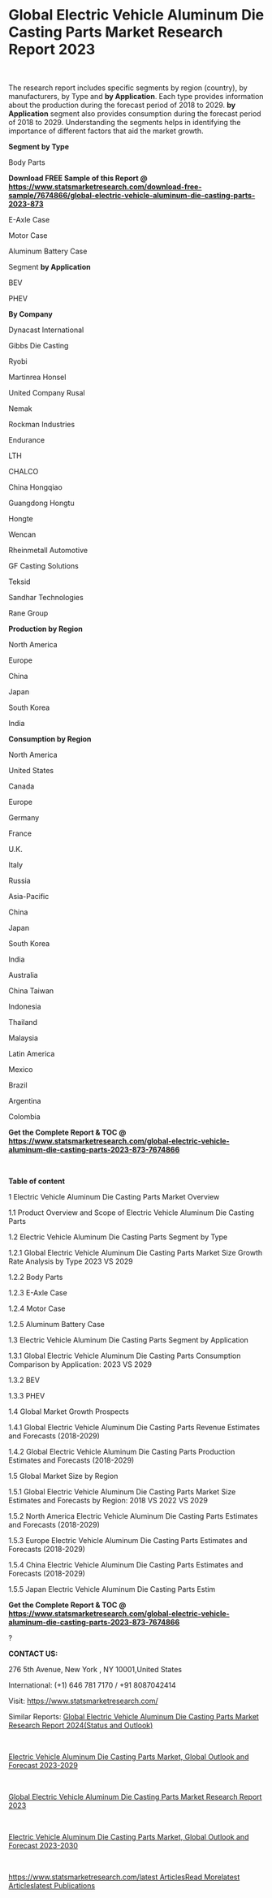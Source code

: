 <h1>Global Electric Vehicle Aluminum Die Casting Parts Market Research Report 2023</h1><br/><p>The research report includes specific segments by region (country), by manufacturers, by Type and <strong>by Application</strong>. Each type provides information about the production during the forecast period of 2018 to 2029. <strong>by Application</strong> segment also provides consumption during the forecast period of 2018 to 2029. Understanding the segments helps in identifying the importance of different factors that aid the market growth.</p>
 
 
 
 <p><strong>Segment by Type</strong></p>
 
 
 
 <p>Body Parts</p>
 
 
 
 <p><strong>Download FREE Sample of this Report @ <a href="https://www.statsmarketresearch.com/download-free-sample/7674866/global-electric-vehicle-aluminum-die-casting-parts-2023-873">https://www.statsmarketresearch.com/download-free-sample/7674866/global-electric-vehicle-aluminum-die-casting-parts-2023-873</a></strong></p>
 
 
 
 <p>E-Axle Case</p>
 
 
 
 <p>Motor Case</p>
 
 
 
 <p>Aluminum Battery Case</p>
 
 
 
 <p>Segment <strong>by Application</strong></p>
 
 
 
 <p>BEV</p>
 
 
 
 <p>PHEV</p>
 
 
 
 <p><strong>By Company</strong></p>
 
 
 
 <p>Dynacast International</p>
 
 
 
 <p>Gibbs Die Casting</p>
 
 
 
 <p>Ryobi</p>
 
 
 
 <p>Martinrea Honsel</p>
 
 
 
 <p>United Company Rusal</p>
 
 
 
 <p>Nemak</p>
 
 
 
 <p>Rockman Industries</p>
 
 
 
 <p>Endurance</p>
 
 
 
 <p>LTH</p>
 
 
 
 <p>CHALCO</p>
 
 
 
 <p>China Hongqiao</p>
 
 
 
 <p>Guangdong Hongtu</p>
 
 
 
 <p>Hongte</p>
 
 
 
 <p>Wencan</p>
 
 
 
 <p>Rheinmetall Automotive</p>
 
 
 
 <p>GF Casting Solutions</p>
 
 
 
 <p>Teksid</p>
 
 
 
 <p>Sandhar Technologies</p>
 
 
 
 <p>Rane Group</p>
 
 
 
 <p><strong>Production by Region</strong></p>
 
 
 
 <p>North America</p>
 
 
 
 <p>Europe</p>
 
 
 
 <p>China</p>
 
 
 
 <p>Japan</p>
 
 
 
 <p>South Korea</p>
 
 
 
 <p>India</p>
 
 
 
 <p><strong>Consumption by Region</strong></p>
 
 
 
 <p>North America</p>
 
 
 
 <p>United States</p>
 
 
 
 <p>Canada</p>
 
 
 
 <p>Europe</p>
 
 
 
 <p>Germany</p>
 
 
 
 <p>France</p>
 
 
 
 <p>U.K.</p>
 
 
 
 <p>Italy</p>
 
 
 
 <p>Russia</p>
 
 
 
 <p>Asia-Pacific</p>
 
 
 
 <p>China</p>
 
 
 
 <p>Japan</p>
 
 
 
 <p>South Korea</p>
 
 
 
 <p>India</p>
 
 
 
 <p>Australia</p>
 
 
 
 <p>China Taiwan</p>
 
 
 
 <p>Indonesia</p>
 
 
 
 <p>Thailand</p>
 
 
 
 <p>Malaysia</p>
 
 
 
 <p>Latin America</p>
 
 
 
 <p>Mexico</p>
 
 
 
 <p>Brazil</p>
 
 
 
 <p>Argentina</p>
 
 
 
 <p>Colombia</p>
 
 
 
 <div><b>Get the Complete Report & TOC @ <a href="https://www.statsmarketresearch.com/global-electric-vehicle-aluminum-die-casting-parts-2023-873-7674866">https://www.statsmarketresearch.com/global-electric-vehicle-aluminum-die-casting-parts-2023-873-7674866</a></b></div>
 
 
 
 <p><br />
 
 <b>Table of content</b></p>
 
 
 
 <p>1 Electric Vehicle Aluminum Die Casting Parts Market Overview<br />
 
 1.1 Product Overview and Scope of Electric Vehicle Aluminum Die Casting Parts<br />
 
 1.2 Electric Vehicle Aluminum Die Casting Parts Segment by Type<br />
 
 1.2.1 Global Electric Vehicle Aluminum Die Casting Parts Market Size Growth Rate Analysis by Type 2023 VS 2029<br />
 
 1.2.2 Body Parts<br />
 
 1.2.3 E-Axle Case<br />
 
 1.2.4 Motor Case<br />
 
 1.2.5 Aluminum Battery Case<br />
 
 1.3 Electric Vehicle Aluminum Die Casting Parts Segment by Application<br />
 
 1.3.1 Global Electric Vehicle Aluminum Die Casting Parts Consumption Comparison by Application: 2023 VS 2029<br />
 
 1.3.2 BEV<br />
 
 1.3.3 PHEV<br />
 
 1.4 Global Market Growth Prospects<br />
 
 1.4.1 Global Electric Vehicle Aluminum Die Casting Parts Revenue Estimates and Forecasts (2018-2029)<br />
 
 1.4.2 Global Electric Vehicle Aluminum Die Casting Parts Production Estimates and Forecasts (2018-2029)<br />
 
 1.5 Global Market Size by Region<br />
 
 1.5.1 Global Electric Vehicle Aluminum Die Casting Parts Market Size Estimates and Forecasts by Region: 2018 VS 2022 VS 2029<br />
 
 1.5.2 North America Electric Vehicle Aluminum Die Casting Parts Estimates and Forecasts (2018-2029)<br />
 
 1.5.3 Europe Electric Vehicle Aluminum Die Casting Parts Estimates and Forecasts (2018-2029)<br />
 
 1.5.4 China Electric Vehicle Aluminum Die Casting Parts Estimates and Forecasts (2018-2029)<br />
 
 1.5.5 Japan Electric Vehicle Aluminum Die Casting Parts Estim</p>
 
 
 
 <div><b>Get the Complete Report & TOC @ <a href="https://www.statsmarketresearch.com/global-electric-vehicle-aluminum-die-casting-parts-2023-873-7674866">https://www.statsmarketresearch.com/global-electric-vehicle-aluminum-die-casting-parts-2023-873-7674866</a></b></div>
 
 
 
 <p>? </p>
 
 
 
 <p><b>CONTACT US:</b><br />
 
 276 5th Avenue, New York , NY 10001,United States<br />
 
 International: (+1) 646 781 7170 / +91 8087042414<br />
 
 Visit: <a href="https://www.statsmarketresearch.com/">https://www.statsmarketresearch.com/</a><br />
 
 Similar Reports: <a href="https://www.statsmarketresearch.com/global-electric-vehicle-aluminum-die-casting-parts-2023-873-7674866">Global Electric Vehicle Aluminum Die Casting Parts Market Research Report 2024(Status and Outlook)</a><br />
 
 <br />
 
 <a href="https://www.statsmarketresearch.com/global-electric-vehicle-aluminum-die-casting-parts-2023-873-7674866">Electric Vehicle Aluminum Die Casting Parts Market, Global Outlook and Forecast 2023-2029</a><br />
 
 <br />
 
 <a href="https://www.statsmarketresearch.com/global-electric-vehicle-aluminum-die-casting-parts-2023-873-7674866">Global Electric Vehicle Aluminum Die Casting Parts Market Research Report 2023</a><br />
 
 <br />
 
 <a href="https://www.statsmarketresearch.com/global-electric-vehicle-aluminum-die-casting-parts-2023-873-7674866">Electric Vehicle Aluminum Die Casting Parts Market, Global Outlook and Forecast 2023-2030</a><br />
 
 <br />
 
 <a href="https://gyeongbokgung.com">https://www.statsmarketresearch.com/</a><a href="https://hallyeomaritime.com">latest Articles</a><a href="https://jingwansa.com">Read More</a><a href="https://nguoiviet.jp/">latest Articles</a><a href="https://www.intelmarketresearch.com/">latest Publications</a></p>